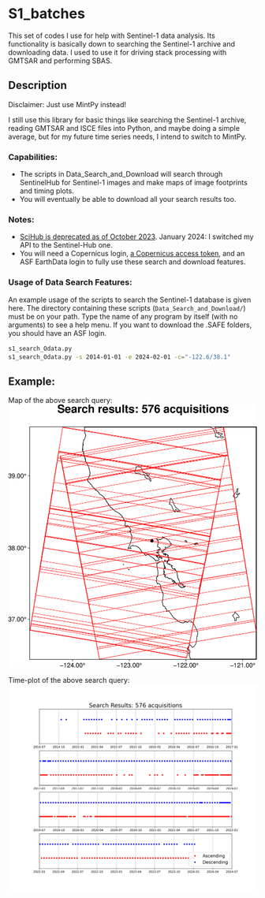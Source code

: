 # S1_batches

This set of codes I use for help with Sentinel-1 data analysis. Its functionality is basically down to searching the Sentinel-1 archive and downloading data.  I used to use it for driving stack processing with GMTSAR and performing SBAS. 

## Description

Disclaimer: Just use MintPy instead!  

I still use this library for basic things like searching the Sentinel-1 archive, reading GMTSAR and ISCE files into Python, and maybe doing a simple average, but for my future time series needs, I intend to switch to MintPy.

### Capabilities: 
* The scripts in Data_Search_and_Download will search through SentinelHub for Sentinel-1 images and make maps of image footprints and timing plots. 
* You will eventually be able to download all your search results too.

### Notes:
* [SciHub is deprecated as of October 2023](https://dataspace.copernicus.eu/news/2023-9-28-accessing-sentinel-mission-data-new-copernicus-data-space-ecosystem-apis).  January 2024: I switched my API to the Sentinel-Hub one. 
* You will need a Copernicus login, [a Copernicus access token](https://documentation.dataspace.copernicus.eu/APIs/SentinelHub/Overview/Authentication.html), and an ASF EarthData login to fully use these search and download features. 

### Usage of Data Search Features: 
An example usage of the scripts to search the Sentinel-1 database is given here. The directory containing these scripts (```Data_Search_and_Download/```) must be on your path. Type the name of any program by itself (with no arguments) to see a help menu.  If you want to download the .SAFE folders, you should have an ASF login. 
```bash
s1_search_Odata.py
s1_search_Odata.py -s 2014-01-01 -e 2024-02-01 -c="-122.6/38.1" 
```

## Example: 

Map of the above search query:
![Footprint](https://github.com/kmaterna/S1_batches/blob/master/examples/footprints.png)

Time-plot of the above search query:
![Timing](https://github.com/kmaterna/S1_batches/blob/master/examples/timing.png)

